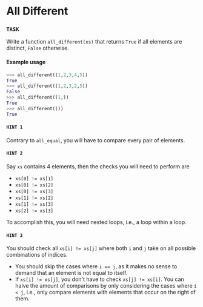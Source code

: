 # All Different

### `TASK`

Write a function `all_different(xs)` that returns `True` if all elements are distinct, `False` otherwise.

#### Example usage

```python
>>> all_different((1,2,3,4,5))
True
>>> all_different((1,2,3,2,5))
False
>>> all_different((1,))
True
>>> all_different(())
True
```

#### `HINT 1`

Contrary to `all_equal`, you will have to compare every pair of elements.

#### `HINT 2`

Say `xs` contains 4 elements, then the checks you will need to perform are

- `xs[0] != xs[1]`
- `xs[0] != xs[2]`
- `xs[0] != xs[3]`
- `xs[1] != xs[2]`
- `xs[1] != xs[3]`
- `xs[2] != xs[3]`

To accomplish this, you will need nested loops, i.e., a loop within a loop.

#### `HINT 3`

You should check all `xs[i] != xs[j]` where both `i` and `j` take on all possible combinations of indices.

- You should skip the cases where `i == j`, as it makes no sense to demand that an element is not equal to itself.
- If `xs[i] != xs[j]`, you don't have to check `xs[j] != xs[i]`.
  You can halve the amount of comparisons by only considering the cases where `i < j`, i.e., only compare elements with elements that occur on the right of them.
